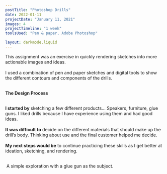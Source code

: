 ```yaml
---
postTitle: "Photoshop Drills"
date: 2022-01-11
projectDate: "January 11, 2021"
images: 4
projectTimeline: "1 week"
toolsUsed: "Pen & paper, Adobe Photoshop"

layout: darkmode.liquid
---
```


<p class="right-justify">This assignment was an exercise in quickly rendering sketches into more actionable images and ideas.<br><br>
I used a combination of pen and paper sketches and digital tools to show the different contours and components of the drills.</p>


<img class="project-image" src="/images/{{ postTitle | slug }}/{{ postTitle | slug }}2.png" alt="" />
<img class="project-image" src="/images/{{ postTitle | slug }}/{{ postTitle | slug }}3.png" alt="" />
<img class="project-image" src="/images/{{ postTitle | slug }}/{{ postTitle | slug }}4.png" alt="" />


<br>
<strong> The Design Process </strong>
<br>
<br>

**I started by** sketching a few different products... Speakers, furniture, glue guns. I liked drills because I have experience using them and had good ideas.<br><br>
**It was difficult to** decide on the different materials that should make up the drill’s body. Thinking about use and the final customer helped me decide.<br><br>
**My next steps would be** to continue practicing these skills as I get better at ideation,
sketching, and rendering.<br><br>
<div class="small-section"></div>

<img class="project-image" src="/images/{{ postTitle | slug }}/{{ postTitle | slug }}5.png" alt="" />
A simple exploration with a glue gun as the subject.
